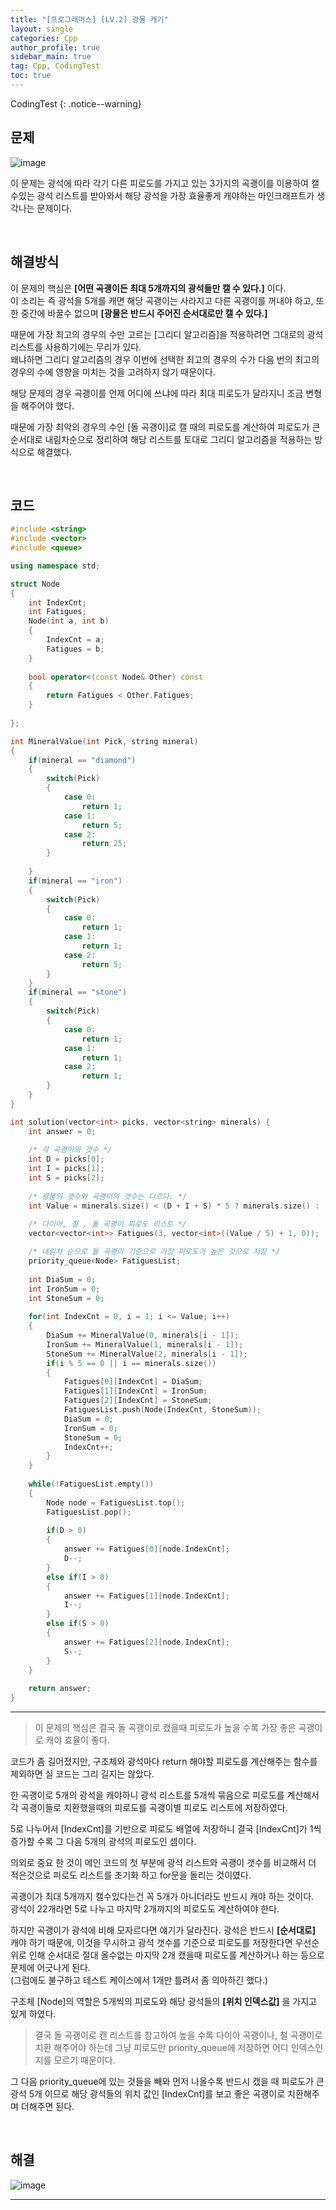 ```yaml
---
title: "[프로그래머스] [LV.2] 광물 캐기"
layout: single
categories: Cpp
author_profile: true
sidebar_main: true
tag: Cpp, CodingTest
toc: true
---
```




CodingTest
{: .notice--warning}



## 문제

![image](https://user-images.githubusercontent.com/69719507/230490088-1d7ab72a-4336-40dc-8a87-8fca9ac4f1d9.png)


이 문제는 광석에 따라 각기 다른 피로도를 가지고 있는 3가지의 곡괭이를 이용하여 캘수있는 광석 리스트를 받아와서 해당 광석을 가장 효율좋게 캐야하는 마인크래프트가 생각나는 문제이다.


<br>



## 해결방식


이 문제의 핵심은 **[어떤 곡괭이든 최대 5개까지의 광석들만 캘 수 있다.]** 이다.   
이 소리는 즉 광석을 5개를 캐면 해당 곡괭이는 사라지고 다른 곡괭이를 꺼내야 하고, 또한 중간에 바꿀수 없으며 **[광물은 반드시 주어진 순서대로만 캘 수 있다.]**   

때문에 가장 최고의 경우의 수만 고르는 [그리디 알고리즘]을 적용하려면 그대로의 광석리스트를 사용하기에는 무리가 있다.   
왜냐하면 그리디 알고리즘의 경우 이번에 선택한 최고의 경우의 수가 다음 번의 최고의 경우의 수에 영향을 미치는 것을 고려하지 않기 때문이다.   

해당 문제의 경우 곡괭이를 언제 어디에 쓰냐에 따라 최대 피로도가 달라지니 조금 변형을 해주어야 했다.   

때문에 가장 최악의 경우의 수인 [돌 곡괭이]로 캘 때의 피로도를 계산하여 피로도가 큰 순서대로 내림차순으로 정리하여 해당 리스트를 토대로 그리디 알고리즘을 적용하는 방식으로 해결했다.   


<br>



## 코드

```cpp
#include <string>
#include <vector>
#include <queue>

using namespace std;

struct Node
{
    int IndexCnt;
    int Fatigues;
    Node(int a, int b)
    {
        IndexCnt = a;
        Fatigues = b;
    }
    
    bool operator<(const Node& Other) const
    {
        return Fatigues < Other.Fatigues;
    }
    
};

int MineralValue(int Pick, string mineral)
{
    if(mineral == "diamond")
    {
        switch(Pick)
        {
            case 0:
                return 1;
            case 1:
                return 5;
            case 2:
                return 25;
        }
        
    }
    if(mineral == "iron")
    {
        switch(Pick)
        {
            case 0:
                return 1;
            case 1:
                return 1;
            case 2:
                return 5;
        }      
    }
    if(mineral == "stone")
    {
        switch(Pick)
        {
            case 0:
                return 1;
            case 1:
                return 1;
            case 2:
                return 1;
        }       
    }
}

int solution(vector<int> picks, vector<string> minerals) {
    int answer = 0;    
    
    /* 각 곡괭이의 갯수 */
    int D = picks[0];
    int I = picks[1];
    int S = picks[2]; 
    
    /* 광물의 갯수와 곡괭이의 갯수는 다르다. */
    int Value = minerals.size() < (D + I + S) * 5 ? minerals.size() : (D + I + S) * 5;
    
    /* 다이아, 철 , 돌 곡괭이 피로도 리스트 */
    vector<vector<int>> Fatigues(3, vector<int>((Value / 5) + 1, 0));

    /* 내림차 순으로 돌 곡괭이 기준으로 가장 피로도가 높은 것으로 저장 */
    priority_queue<Node> FatiguesList;
        
    int DiaSum = 0;
    int IronSum = 0;
    int StoneSum = 0;
    
    for(int IndexCnt = 0, i = 1; i <= Value; i++)
    {
        DiaSum += MineralValue(0, minerals[i - 1]);
        IronSum += MineralValue(1, minerals[i - 1]);
        StoneSum += MineralValue(2, minerals[i - 1]);
        if(i % 5 == 0 || i == minerals.size())
        {
            Fatigues[0][IndexCnt] = DiaSum;
            Fatigues[1][IndexCnt] = IronSum;
            Fatigues[2][IndexCnt] = StoneSum;
            FatiguesList.push(Node(IndexCnt, StoneSum));
            DiaSum = 0;
            IronSum = 0;
            StoneSum = 0;
            IndexCnt++;
        }
    }
    
    while(!FatiguesList.empty())
    {
        Node node = FatiguesList.top();
        FatiguesList.pop();
 
        if(D > 0)
        {
            answer += Fatigues[0][node.IndexCnt];
            D--;
        }
        else if(I > 0)
        {
            answer += Fatigues[1][node.IndexCnt];
            I--;
        }           
        else if(S > 0)
        {
            answer += Fatigues[2][node.IndexCnt];
            S--;
        }            
    }
       
    return answer;
}

```

***


> 이 문제의 핵심은 결국 돌 곡괭이로 캤을때 피로도가 높을 수록 가장 좋은 곡괭이로 캐야 효율이 좋다.


코드가 좀 길어졌지만, 구조체와 광석마다 return 해야할 피로도를 계산해주는 함수를 제외하면 실 코드는 그리 길지는 않았다.   

한 곡괭이로 5개의 광석을 캐야하니 광석 리스트를 5개씩 묶음으로 피로도를 계산해서 각 곡괭이들로 치환했을때의 피로도를 곡괭이별 피로도 리스트에 저장하였다.   

5로 나누어서 [IndexCnt]를 기반으로 피로도 배열에 저장하니 결국 [IndexCnt]가 1씩 증가할 수록 그 다음 5개의 광석의 피로도인 셈이다.   

의외로 중요 한 것이 메인 코드의 첫 부분에 광석 리스트와 곡괭이 갯수를 비교해서 더 적은것으로 피로도 리스트를 초기화 하고 for문을 돌리는 것이였다.    

곡괭이가 최대 5개까지 캘수있다는건 꼭 5개가 아니더라도 반드시 캐야 하는 것이다.   
광석이 22개라면 5로 나누고 마지막 2개까지의 피로도도 계산하여야 한다.   

하지만 곡괭이가 광석에 비해 모자르다면 얘기가 달라진다. 광석은 반드시 **[순서대로]** 캐야 하기 때문에, 이것을 무시하고 광석 갯수를 기준으로 피로도를 저장한다면 우선순위로 인해 순서대로 절대 올수없는 마지막 2개 캤을때 피로도를 계산하거나 하는 등으로 문제에 어긋나게 된다.   
(그럼에도 불구하고 테스트 케이스에서 1개만 틀려서 좀 의아하긴 했다.)   


구조체 [Node]의 역할은 5개씩의 피로도와 해당 광석들의 **[위치 인덱스값]** 을 가지고 있게 하였다.   
> 결국 돌 곡괭이로 캔 리스트를 참고하여 높을 수록 다이아 곡괭이나, 철 곡괭이로 치환 해주어야 하는데 그냥 피로도만 priority_queue에 저장하면 어디 인덱스인지를 모르기 때문이다.   

그 다음 priority_queue에 있는 것들을 빼와 먼저 나올수록 반드시 캤을 때 피로도가 큰 광석 5개 이므로 해당 광석들의 위치 값인 [IndexCnt]를 보고 좋은 곡괭이로 치환해주며 더해주면 된다.



<br>



## 해결


![image](https://user-images.githubusercontent.com/69719507/230494217-66e48779-9d21-4cdb-b1f1-010431b0857d.png)


***
